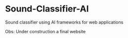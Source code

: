 # Sound-Classifier-AI
Sound classifier using AI frameworks for web applications


Obs: Under construction a final website

